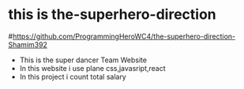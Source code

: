# this is the-superhero-direction
#https://github.com/ProgrammingHeroWC4/the-superhero-direction-Shamim392


- This is the super dancer Team Website 
- In this website i use plane css,javasript,react
- In this project i count total salary
